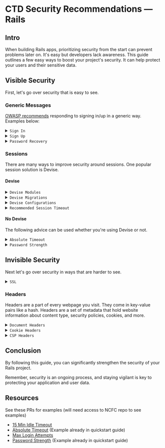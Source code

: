 # CTD Security Recommendations — Rails

## Intro

When building Rails apps, prioritizing security from the start can prevent problems later on. It's easy but developers lack awareness. This guide outlines a few easy ways to boost your project's security. It can help protect your users and their sensitive data.

## Visible Security

First, let's go over security that is easy to see.

### Generic Messages

[OWASP recommends](https://github.com/OWASP/CheatSheetSeries/blob/master/cheatsheets/Authentication_Cheat_Sheet.md#incorrect-and-correct-response-examples) responding to signing in/up in a generic way. Examples below:

<details><summary><code>Sign In</code></summary><br>

```ruby
# incorrect
"Login for User foo: invalid password."
"Login failed, invalid user ID."
"Login failed; account disabled."
"Login failed; this user is not active."

# correct
"Login failed; Invalid user ID or password."
```
</details>

<details><summary><code>Sign Up</code></summary><br>

```ruby
# incorrect
"This user ID is already in use."
"Welcome! You have signed up successfully."

# correct
"A link to activate your account has been emailed to the address provided."
```
</details>

<details><summary><code>Password Recovery</code></summary><br>

```ruby
# incorrect
"We just sent you a password reset link."
"This email address doesn't exist in our database."

# correct
"If that email address is in our database, we will send you an email to reset your password."
```
</details>

### Sessions

There are many ways to improve security around sessions. One popular session solution is Devise.

#### Devise

<details><summary><code>Devise Modules</code></summary><br>

When using Devise for sessions, make sure to use its built in `:lockable` and `:timeoutable` modules. They help increase security by protecting against brute force attacks and session hijacking.

```ruby
class User
  # ...
  devise :lockable, :timeoutable
  # ...
end
```
</details>

<details><summary><code>Devise Migrations</code></summary>
<br>

You will need to uncomment the corresponding sections in migrations created by Devise

```ruby
## Lockable
t.integer  :failed_attempts, default: 0, null: false # Only if lock strategy is :failed_attempts
t.string   :unlock_token # Only if unlock strategy is :email or :both
t.datetime :locked_at
```
</details>

<details><summary><code>Devise Configurations</code></summary>
<br>

You will also need to edit your Devise config at `/config/initializers/devise.rb`

```ruby
# ==> Configuration for :timeoutable
config.timeout_in = 30.minutes

# ==> Configuration for :lockable
config.lock_strategy = :failed_attempts

...

# Warn on the last attempt before the account is locked.
config.last_attempt_warning = true
```
</details>

<details><summary><code>Recommended Session Timeout</code></summary><br>

[OWASP recommends](https://github.com/OWASP/CheatSheetSeries/blob/master/cheatsheets/Session_Management_Cheat_Sheet.md#session-expiration) 2-5 minute idle timeout windows for high risk applications and 15-30 minute idle timeout windows for low risk applications. For absolute timeout, a range of 4-8 hours is acceptable if the application is intended to be used by an office worker all day.
</details>

#### No Devise

The following advice can be used whether you're using Devise or not.

<details><summary><code>Absolute Timeout</code></summary><br>

Implement an absolute session timeout so people are not logged on for too long in one session. This can prevent session from being stolen.

```ruby
class ApplicationController < ActionController::Base
  # ...
  before_action :check_if_session_is_valid
  before_action :update_session
  # ...
  def check_if_session_is_valid
    session_timeout = 1
    if session[:timestamp] <= session_timeout.hours.ago.to_i
      session["warden.user.admin.key"] = nil
    end
  end

  def update_session
    session[:timestamp] = Time.now.to_i
  end
end
```
</details>

<details><summary><code>Password Strength</code></summary><br>

Implement strong password requirements to reduce account hacking.

```ruby
model User
  # ...
  validates :password, presence: true, on: [ :create]
  validates :password, length: { in: 6..128 }, on: [:update, :create]
  validates :password, format: { with: /[a-z]+/, message: 'should have at least 1 lower case letter' }, on: [:update, :create]
  validates :password, format: { with: /[A-Z]+/, message: 'should have at least 1 upper case letter' }, on: [:update, :create]
  validates :password, format: { with: /\d+/, message: 'should have at least 1 digit' }, on: [:update, :create]
  validates :password, format: { with: /\W+/, message: 'should have at least 1 special character' }, on: [:update, :create]
  # ...
end
```

Also make sure to *always* encrypt passwords. Devise already encrypts passwords with [bcrypt](https://github.com/bcrypt-ruby/bcrypt-ruby).
</details>

## Invisible Security

Next let's go over security in ways that are harder to see.

<!-- While you touch on some important aspects like SSL and CSP headers, consider expanding on other "invisible" security measures such as database security (e.g., SQL injection prevention), data validation, and secure deployment practices. -->

<details><summary><code>SSL</code></summary><br>

One easy way to boost security is by forcing your website to use the Secure Sockets Layer (SSL).

```ruby
# /config/environments/production.rb
# ...
config.force_ssl = true
# ...
```

This increases security in many ways.

- **Redirect to HTTPS**: Rails will automatically redirect HTTP requests to equivalent HTTPS requests. HTTPS requests use encryption, making them more secure.
- **Use Secure Cookies**: Rails will set the `Secure` flag on session cookies. This ensures the session ID will not be transmitted over HTTPS.
- **Strict Transport Security (HSTS)**: The `Strict-Transport-Security` header is included in responses, instructing the browser to always use HTTPS for future requests to the same domain.
</details>

### Headers

Headers are a part of every webpage you visit. They come in key-value pairs like a hash. Headers are a set of metadata that hold website information about content type, security policies, cookies, and more. 

<details><summary><code>Document Headers</code></summary>

#### Recommended Headers

Below is a short list of headers that satisfy CTD's Security Standards. For a comprehensive list, see OWASP's [Secure Headers Project](https://owasp.org/www-project-secure-headers/index.html#div-bestpractices_configuration-proposal).

|Header Name|Proposed Value|
|-|-|
|Content-Security-Policy|`default-src 'self'; form-action 'self'; object-src 'none'; frame-ancestors 'none'; upgrade-insecure-requests; block-all-mixed-content`
|Strict-Transport-Security|`max-age=SECONDS; includeSubDomains`
|X-Content-Type-Options|`nosniff`
|X-XSS-Protection|`0`

#### Recommended Headers Explanation

- See the `Content-Security-Policy` section of the [OWASP Secure Headers Project](https://owasp.org/www-project-secure-headers/index.html#div-headers) page for more details on this header.
- `Strict-Transport-Security` allows web servers to declare that web browsers should only interact with them using HTTPS. This header is ignored if the page is accessed over HTTP. `includeSubDomains` tells the browser to also only interact with subdomains over HTTPS.
- `nosniff` will help prevent attacks based on MIME-type confusion. Without this header, the browser might guess the type of file it is with the file extension or contents and start rendering it in a way it's not supposed to. This can lead to XSS attacks. A text file could be rendered as a JavaScript file and the browser starts executing foreign JavaScript.
- `X-XSS-Protection` has been [deprecated](https://owasp.org/www-project-secure-headers/index.html#x-xss-protection). Use `X-XSS-Protection: 0` to disable. Please use `Content-Security-Policy` instead.

#### How to Check Your Website's Headers

You can check your website's response headers in the browser console / Network / Your File / Headers / Response Headers. If nothing shows up, reload the page and click your page's file.

<img width="1440" alt="Screen Shot 2024-07-23 at 3 36 40 PM" src="https://github.com/user-attachments/assets/62e29d44-a800-49b5-8067-0240227a2192">

</details>

<details><summary><code>Cookie Headers</code></summary>

#### Recommended Cookie Headers

Cookies also have headers! Make sure your cookie headers satisfy the requirements below, especially `SameSite` because it helps prevent CSRF attacks.

|Header Name|Proposed Value|
|-|:-:|
|HttpOnly|✅
|Secure|✅
|SameSite|`Strict` or `Lax`

#### How to Check Your Website's Cookie Headers

You can check your cookie headers by pulling up the browser console / Application / Storage / Cookies.

<img width="1440" alt="Screen Shot 2024-07-23 at 3 36 51 PM" src="https://github.com/user-attachments/assets/243620fa-8ae4-4560-99c2-9e9ad2bf4a86">

Notice how Github's `_gh_sess` cookie has the `HttpOnly` and `Secure` flags checked and `SameSite` is set to `Lax`.
</details>

<details><summary><code>CSP Headers</code></summary><br>

Although Content Security Policy (CSP) Headers are only one part of the document's response headers, they are crucial for web security. 
Rails will send CSP headers to the browser and tell it to only trust certain sources. They help mitigate the risk of XSS attacks by specifying trusted sources for scripts, styles, and other resources.

#### How to Enable CSP Headers

Make sure you have a `csp_meta_tag` and you enable CSP settings that work for your app in `config/content_security_policy.rb`.

```erb
<!-- app/views/layouts/application.html.erb -->
<%= csp_meta_tag %>
```
</details>

## Conclusion

By following this guide, you can significantly strengthen the security of your Rails project. 

Remember, security is an ongoing process, and staying vigilant is key to protecting your application and user data.

## Resources

See these PRs for examples (will need access to NCFC repo to see examples)
- [15 Min Idle Timeout](https://github.com/CodeTheDream/nc_fair_chance/pull/89)
- [Absolute Timeout](https://github.com/CodeTheDream/nc_fair_chance/pull/88) (Example already in quickstart guide)
- [Max Login Attempts](https://github.com/CodeTheDream/nc_fair_chance/pull/87)
- [Password Strength](https://github.com/CodeTheDream/nc_fair_chance/pull/86) (Example already in quickstart guide)
